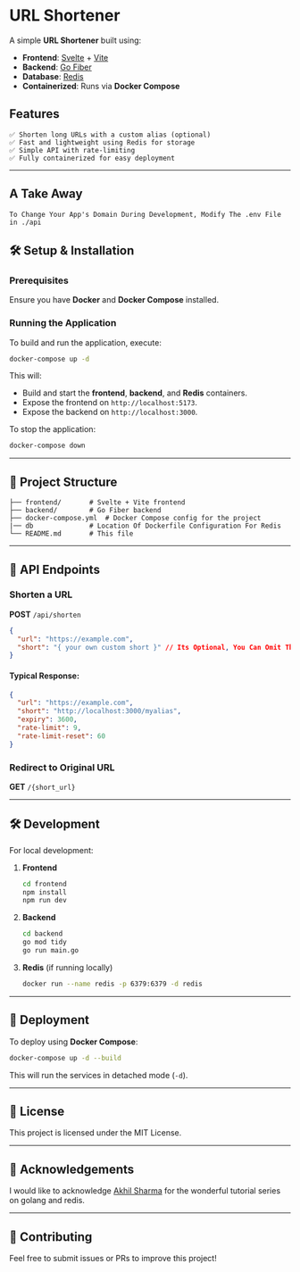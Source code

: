 # URL Shortener

A simple **URL Shortener** built using:
- **Frontend**: [Svelte](https://svelte.dev/) + [Vite](https://vitejs.dev/)
- **Backend**: [Go Fiber](https://gofiber.io/)
- **Database**: [Redis](https://redis.io/)
- **Containerized**: Runs via **Docker Compose**

## Features
    ✅ Shorten long URLs with a custom alias (optional)
    ✅ Fast and lightweight using Redis for storage
    ✅ Simple API with rate-limiting
    ✅ Fully containerized for easy deployment

---

## A Take Away 
    To Change Your App's Domain During Development, Modify The .env File in ./api

## 🛠️ Setup & Installation
### **Prerequisites**
Ensure you have **Docker** and **Docker Compose** installed.

### **Running the Application**
To build and run the application, execute:
```bash
docker-compose up -d
```
This will:
- Build and start the **frontend**, **backend**, and **Redis** containers.
- Expose the frontend on `http://localhost:5173`.
- Expose the backend on `http://localhost:3000`.

To stop the application:
```bash
docker-compose down
```

---

## 📂 Project Structure
```
├── frontend/       # Svelte + Vite frontend
├── backend/        # Go Fiber backend
├── docker-compose.yml  # Docker Compose config for the project
|── db              # Location Of Dockerfile Configuration For Redis
└── README.md       # This file
```

---

## 🔗 API Endpoints
### **Shorten a URL**
**POST** `/api/shorten`
```json
{
  "url": "https://example.com",
  "short": "{ your own custom short }" // Its Optional, You Can Omit This
}
```
#### **Typical Response:**
```json
{
  "url": "https://example.com",
  "short": "http://localhost:3000/myalias",
  "expiry": 3600,
  "rate-limit": 9,
  "rate-limit-reset": 60
}
```

### **Redirect to Original URL**
**GET** `/{short_url}`


---

## 🛠️ Development
For local development:
1. **Frontend**
   ```bash
   cd frontend
   npm install
   npm run dev
   ```
2. **Backend**
   ```bash
   cd backend
   go mod tidy
   go run main.go
   ```
3. **Redis** (if running locally)
   ```bash
   docker run --name redis -p 6379:6379 -d redis
   ```

---

## 🚀 Deployment
To deploy using **Docker Compose**:
```bash
docker-compose up -d --build
```
This will run the services in detached mode (`-d`).

---

## 📜 License
This project is licensed under the MIT License.

---

## 🙏 Acknowledgements
I would like to acknowledge [Akhil Sharma](https://www.youtube.com/@AkhilSharmaTech) for the wonderful tutorial series on golang and redis.

---

## 🤝 Contributing
Feel free to submit issues or PRs to improve this project!

